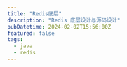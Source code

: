 ```yaml
---
title: "Redis底层"
description: "Redis 底层设计与源码设计"
pubDatetime: 2024-02-02T15:56:00Z
featured: false
tags:
  - java
  - redis
---
```

